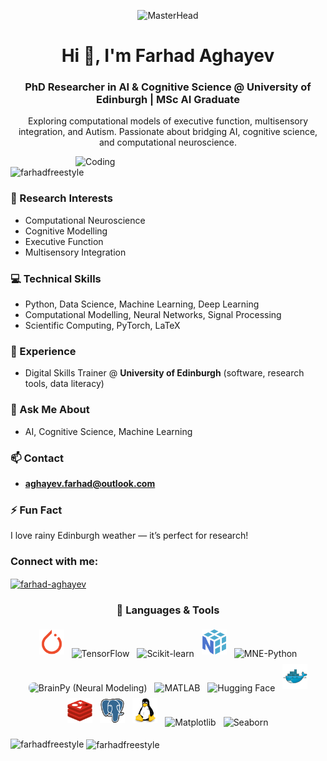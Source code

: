 <p align="center">
  <img src="https://miro.medium.com/v2/1*_719kxyjaeVaVNX4AO3gxA.jpeg" alt="MasterHead" height = 300, width="800"/>
</p><h1 align="center">Hi 👋, I'm Farhad Aghayev</h1>
<h3 align="center">
PhD Researcher in AI & Cognitive Science @ University of Edinburgh | MSc AI Graduate  
</h3>
<p align="center">
Exploring computational models of executive function, multisensory integration, and Autism.  
Passionate about bridging AI, cognitive science, and computational neuroscience.  
</p>


<img align="right" alt="Coding" width="400" src="https://miro.medium.com/v2/1*zVnWJtyGOX_kUIDm6ccCfQ.gif">
<p align="left"> <img src="https://komarev.com/ghpvc/?username=farhadfreestyle&label=Profile%20views&color=0e75b6&style=flat" alt="farhadfreestyle" /> </p>

### 🧠 Research Interests  
- Computational Neuroscience  
- Cognitive Modelling  
- Executive Function  
- Multisensory Integration  

### 💻 Technical Skills  
- Python, Data Science, Machine Learning, Deep Learning  
- Computational Modelling, Neural Networks, Signal Processing  
- Scientific Computing, PyTorch, LaTeX  

### 🔬 Experience  
- Digital Skills Trainer @ **University of Edinburgh** (software, research tools, data literacy)  

### 💬 Ask Me About  
- AI, Cognitive Science, Machine Learning  

### 📫 Contact  
- **aghayev.farhad@outlook.com**  

### ⚡ Fun Fact  
I love rainy Edinburgh weather — it’s perfect for research! 

<h3 align="left">Connect with me:</h3>
<p align="left">
<a href="https://linkedin.com/in/farhad-aghayev" target="blank"><img align="center" src="https://raw.githubusercontent.com/rahuldkjain/github-profile-readme-generator/master/src/images/icons/Social/linked-in-alt.svg" alt="farhad-aghayev" height="30" width="40" /></a>


<h3 align="center">🧠 Languages & Tools</h3>

<p align="center" style="text-decoration:none;">
  <!-- Core AI & ML -->
  <a href="https://pytorch.org/" target="_blank" style="text-decoration:none;">
    <img src="https://raw.githubusercontent.com/devicons/devicon/master/icons/pytorch/pytorch-original.svg" alt="PyTorch" width="40" height="40" style="margin: 4px;"/>
  </a>
  <a href="https://www.tensorflow.org/" target="_blank" style="text-decoration:none;">
    <img src="https://www.vectorlogo.zone/logos/tensorflow/tensorflow-icon.svg" alt="TensorFlow" width="40" height="40" style="margin: 4px;"/>
  </a>
  <a href="https://scikit-learn.org/" target="_blank" style="text-decoration:none;">
    <img src="https://upload.wikimedia.org/wikipedia/commons/0/05/Scikit_learn_logo_small.svg" alt="Scikit-learn" width="40" height="40" style="margin: 4px;"/>
  </a>
  <a href="https://numpy.org/" target="_blank" style="text-decoration:none;">
    <img src="https://raw.githubusercontent.com/devicons/devicon/master/icons/numpy/numpy-original.svg" alt="NumPy" width="40" height="40" style="margin: 4px;"/>
  </a>

  <!-- Computational Neuroscience -->
  <a href="https://mne.tools/stable/index.html" target="_blank" style="text-decoration:none;">
    <img src="https://mne.tools/stable/_static/mne_logo.svg" alt="MNE-Python" width="40" height="40" style="margin: 4px;"/>
  </a>
  <a href="https://brainpy.readthedocs.io/" target="_blank" style="text-decoration:none;">
    <img src="https://cdn-icons-png.flaticon.com/512/1045/1045316.png" alt="BrainPy (Neural Modeling)" width="40" height="40" style="margin: 4px; border-radius: 8px;"/>
  </a>
  <a href="https://www.mathworks.com/products/matlab.html" target="_blank" style="text-decoration:none;">
    <img src="https://upload.wikimedia.org/wikipedia/commons/2/21/Matlab_Logo.png" alt="MATLAB" width="40" height="40" style="margin: 4px;"/>
  </a>

  <!-- NLP / Transformers -->
  <a href="https://huggingface.co/" target="_blank" style="text-decoration:none;">
    <img src="https://huggingface.co/front/assets/huggingface_logo.svg" alt="Hugging Face" width="40" height="40" style="margin: 4px;"/>
  </a>

  <!-- DevOps / Infra -->
  <a href="https://www.docker.com/" target="_blank" style="text-decoration:none;">
    <img src="https://raw.githubusercontent.com/devicons/devicon/master/icons/docker/docker-original.svg" alt="Docker" width="40" height="40" style="margin: 4px;"/>
  </a>
  <a href="https://redis.io/" target="_blank" style="text-decoration:none;">
    <img src="https://raw.githubusercontent.com/devicons/devicon/master/icons/redis/redis-original.svg" alt="Redis" width="40" height="40" style="margin: 4px;"/>
  </a>
  <a href="https://www.postgresql.org/" target="_blank" style="text-decoration:none;">
    <img src="https://raw.githubusercontent.com/devicons/devicon/master/icons/postgresql/postgresql-original.svg" alt="PostgreSQL" width="40" height="40" style="margin: 4px;"/>
  </a>
  <a href="https://www.linux.org/" target="_blank" style="text-decoration:none;">
    <img src="https://raw.githubusercontent.com/devicons/devicon/master/icons/linux/linux-original.svg" alt="Linux" width="40" height="40" style="margin: 4px;"/>
  </a>

  <!-- Visualization -->
  <a href="https://matplotlib.org/" target="_blank" style="text-decoration:none;">
    <img src="https://upload.wikimedia.org/wikipedia/commons/8/84/Matplotlib_icon.svg" alt="Matplotlib" width="40" height="40" style="margin: 4px;"/>
  </a>
  <a href="https://seaborn.pydata.org/" target="_blank" style="text-decoration:none;">
    <img src="https://seaborn.pydata.org/_images/logo-mark-lightbg.svg" alt="Seaborn" width="40" height="40" style="margin: 4px;"/>
  </a>
</p>



<p><img align="left" src="https://github-readme-stats.vercel.app/api/top-langs?username=farhadfreestyle&show_icons=true&locale=en&layout=compact" alt="farhadfreestyle" /></p>

<p>&nbsp;<img align="center" src="https://github-readme-stats.vercel.app/api?username=farhadfreestyle&show_icons=true&locale=en" alt="farhadfreestyle" /></p>

